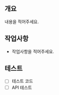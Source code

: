## 개요
내용을 적어주세요.

## 작업사항
- 작업사항을 적어주세요.

## 테스트
<!-- 본 변경사항이 테스트가 되었는지 기술해주세요. -->
- [ ] 테스트 코드
- [ ] API 테스트
